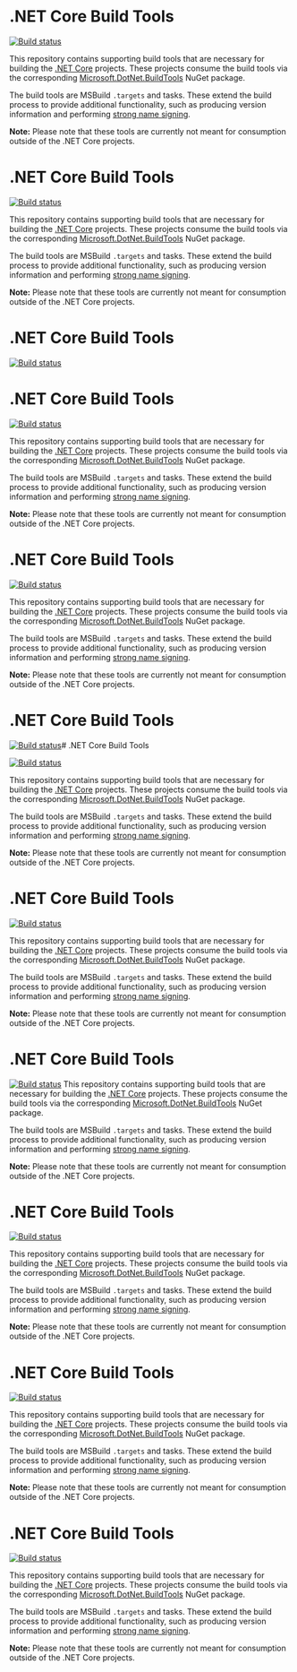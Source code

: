 # .NET Core Build Tools

[![Build status](https://ci.appveyor.com/api/projects/status/nhjt02ydylhe43ad/branch/master?svg=true)](https://ci.appveyor.com/project/dotnet-bot/buildtools/branch/master)

This repository contains supporting build tools that are necessary for building
the [.NET Core][dotnet-corefx] projects. These projects consume the build tools
via the corresponding [Microsoft.DotNet.BuildTools][Microsoft.DotNet.BuildTools]
NuGet package.

The build tools are MSBuild `.targets` and tasks. These extend the build process
to provide additional functionality, such as producing version information and
performing [strong name signing][sn-sign].

**Note:** Please note that these tools are currently not meant for consumption
outside of the .NET Core projects.

[dotnet-corefx]: https://github.com/dotnet/corefx
[Microsoft.DotNet.BuildTools]: http://nuget.org/packages/Microsoft.DotNet.BuildTools
[sn-sign]: https://github.com/dotnet/corefx/wiki/Strong%20Naming
# .NET Core Build Tools

[![Build status](https://ci.appveyor.com/api/projects/status/nhjt02ydylhe43ad/branch/master?svg=true)](https://ci.appveyor.com/project/dotnet-bot/buildtools/branch/master)

This repository contains supporting build tools that are necessary for building
the [.NET Core][dotnet-corefx] projects. These projects consume the build tools
via the corresponding [Microsoft.DotNet.BuildTools][Microsoft.DotNet.BuildTools]
NuGet package.

The build tools are MSBuild `.targets` and tasks. These extend the build process
to provide additional functionality, such as producing version information and
performing [strong name signing][sn-sign].

**Note:** Please note that these tools are currently not meant for consumption
outside of the .NET Core projects.

[dotnet-corefx]: https://github.com/dotnet/corefx
[Microsoft.DotNet.BuildTools]: http://nuget.org/packages/Microsoft.DotNet.BuildTools
[sn-sign]: https://github.com/dotnet/corefx/wiki/Strong%20Naming
# .NET Core Build Tools

[![Build status](https://ci.appveyor.com/api/projects/status/nhjt02ydylhe43ad/branch/master?svg=true)](https://ci.appveyor.com/project/dotnet-bot/buildtools/branch/master)
# .NET Core Build Tools

[![Build status](https://ci.appveyor.com/api/projects/status/nhjt02ydylhe43ad/branch/master?svg=true)](https://ci.appveyor.com/project/dotnet-bot/buildtools/branch/master)

This repository contains supporting build tools that are necessary for building
the [.NET Core][dotnet-corefx] projects. These projects consume the build tools
via the corresponding [Microsoft.DotNet.BuildTools][Microsoft.DotNet.BuildTools]
NuGet package.

The build tools are MSBuild `.targets` and tasks. These extend the build process
to provide additional functionality, such as producing version information and
performing [strong name signing][sn-sign].

**Note:** Please note that these tools are currently not meant for consumption
outside of the .NET Core projects.

[dotnet-corefx]: https://github.com/dotnet/corefx
[Microsoft.DotNet.BuildTools]: http://nuget.org/packages/Microsoft.DotNet.BuildTools
[sn-sign]: https://github.com/dotnet/corefx/wiki/Strong%20Naming
# .NET Core Build Tools

[![Build status](https://ci.appveyor.com/api/projects/status/nhjt02ydylhe43ad/branch/master?svg=true)](https://ci.appveyor.com/project/dotnet-bot/buildtools/branch/master)

This repository contains supporting build tools that are necessary for building
the [.NET Core][dotnet-corefx] projects. These projects consume the build tools
via the corresponding [Microsoft.DotNet.BuildTools][Microsoft.DotNet.BuildTools]
NuGet package.

The build tools are MSBuild `.targets` and tasks. These extend the build process
to provide additional functionality, such as producing version information and
performing [strong name signing][sn-sign].

**Note:** Please note that these tools are currently not meant for consumption
outside of the .NET Core projects.

[dotnet-corefx]: https://github.com/dotnet/corefx
[Microsoft.DotNet.BuildTools]: http://nuget.org/packages/Microsoft.DotNet.BuildTools
[sn-sign]: https://github.com/dotnet/corefx/wiki/Strong%20Naming
# .NET Core Build Tools

[![Build status](https://ci.appveyor.com/api/projects/status/nhjt02ydylhe43ad/branch/master?svg=true)](https://ci.appveyor.com/project/dotnet-bot/buildtools/branch/master)# .NET Core Build Tools

[![Build status](https://ci.appveyor.com/api/projects/status/nhjt02ydylhe43ad/branch/master?svg=true)](https://ci.appveyor.com/project/dotnet-bot/buildtools/branch/master)

This repository contains supporting build tools that are necessary for building
the [.NET Core][dotnet-corefx] projects. These projects consume the build tools
via the corresponding [Microsoft.DotNet.BuildTools][Microsoft.DotNet.BuildTools]
NuGet package.

The build tools are MSBuild `.targets` and tasks. These extend the build process
to provide additional functionality, such as producing version information and
performing [strong name signing][sn-sign].

**Note:** Please note that these tools are currently not meant for consumption
outside of the .NET Core projects.

[dotnet-corefx]: https://github.com/dotnet/corefx
[Microsoft.DotNet.BuildTools]: http://nuget.org/packages/Microsoft.DotNet.BuildTools
[sn-sign]: https://github.com/dotnet/corefx/wiki/Strong%20Naming
# .NET Core Build Tools

[![Build status](https://ci.appveyor.com/api/projects/status/nhjt02ydylhe43ad/branch/master?svg=true)](https://ci.appveyor.com/project/dotnet-bot/buildtools/branch/master)

This repository contains supporting build tools that are necessary for building
the [.NET Core][dotnet-corefx] projects. These projects consume the build tools
via the corresponding [Microsoft.DotNet.BuildTools][Microsoft.DotNet.BuildTools]
NuGet package.

The build tools are MSBuild `.targets` and tasks. These extend the build process
to provide additional functionality, such as producing version information and
performing [strong name signing][sn-sign].

**Note:** Please note that these tools are currently not meant for consumption
outside of the .NET Core projects.

[dotnet-corefx]: https://github.com/dotnet/corefx
[Microsoft.DotNet.BuildTools]: http://nuget.org/packages/Microsoft.DotNet.BuildTools
[sn-sign]: https://github.com/dotnet/corefx/wiki/Strong%20Naming
# .NET Core Build Tools

[![Build status](https://ci.appveyor.com/api/projects/status/nhjt02ydylhe43ad/branch/master?svg=true)](https://ci.appveyor.com/project/dotnet-bot/buildtools/branch/master)
This repository contains supporting build tools that are necessary for building
the [.NET Core][dotnet-corefx] projects. These projects consume the build tools
via the corresponding [Microsoft.DotNet.BuildTools][Microsoft.DotNet.BuildTools]
NuGet package.

The build tools are MSBuild `.targets` and tasks. These extend the build process
to provide additional functionality, such as producing version information and
performing [strong name signing][sn-sign].

**Note:** Please note that these tools are currently not meant for consumption
outside of the .NET Core projects.

[dotnet-corefx]: https://github.com/dotnet/corefx
[Microsoft.DotNet.BuildTools]: http://nuget.org/packages/Microsoft.DotNet.BuildTools
[sn-sign]: https://github.com/dotnet/corefx/wiki/Strong%20Naming
# .NET Core Build Tools

[![Build status](https://ci.appveyor.com/api/projects/status/nhjt02ydylhe43ad/branch/master?svg=true)](https://ci.appveyor.com/project/dotnet-bot/buildtools/branch/master)

This repository contains supporting build tools that are necessary for building
the [.NET Core][dotnet-corefx] projects. These projects consume the build tools
via the corresponding [Microsoft.DotNet.BuildTools][Microsoft.DotNet.BuildTools]
NuGet package.

The build tools are MSBuild `.targets` and tasks. These extend the build process
to provide additional functionality, such as producing version information and
performing [strong name signing][sn-sign].

**Note:** Please note that these tools are currently not meant for consumption
outside of the .NET Core projects.

[dotnet-corefx]: https://github.com/dotnet/corefx
[Microsoft.DotNet.BuildTools]: http://nuget.org/packages/Microsoft.DotNet.BuildTools
[sn-sign]: https://github.com/dotnet/corefx/wiki/Strong%20Naming
# .NET Core Build Tools

[![Build status](https://ci.appveyor.com/api/projects/status/nhjt02ydylhe43ad/branch/master?svg=true)](https://ci.appveyor.com/project/dotnet-bot/buildtools/branch/master)

This repository contains supporting build tools that are necessary for building
the [.NET Core][dotnet-corefx] projects. These projects consume the build tools
via the corresponding [Microsoft.DotNet.BuildTools][Microsoft.DotNet.BuildTools]
NuGet package.

The build tools are MSBuild `.targets` and tasks. These extend the build process
to provide additional functionality, such as producing version information and
performing [strong name signing][sn-sign].

**Note:** Please note that these tools are currently not meant for consumption
outside of the .NET Core projects.

[dotnet-corefx]: https://github.com/dotnet/corefx
[Microsoft.DotNet.BuildTools]: http://nuget.org/packages/Microsoft.DotNet.BuildTools
[sn-sign]: https://github.com/dotnet/corefx/wiki/Strong%20Naming
# .NET Core Build Tools

[![Build status](https://ci.appveyor.com/api/projects/status/nhjt02ydylhe43ad/branch/master?svg=true)](https://ci.appveyor.com/project/dotnet-bot/buildtools/branch/master)

This repository contains supporting build tools that are necessary for building
the [.NET Core][dotnet-corefx] projects. These projects consume the build tools
via the corresponding [Microsoft.DotNet.BuildTools][Microsoft.DotNet.BuildTools]
NuGet package.

The build tools are MSBuild `.targets` and tasks. These extend the build process
to provide additional functionality, such as producing version information and
performing [strong name signing][sn-sign].

**Note:** Please note that these tools are currently not meant for consumption
outside of the .NET Core projects.

[dotnet-corefx]: https://github.com/dotnet/corefx
[Microsoft.DotNet.BuildTools]: http://nuget.org/packages/Microsoft.DotNet.BuildTools
[sn-sign]: https://github.com/dotnet/corefx/wiki/Strong%20Naming
